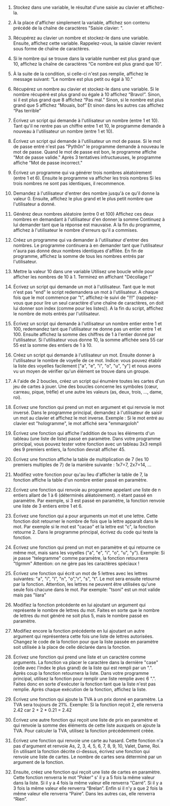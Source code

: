 1)  Stockez dans une variable, le résultat d'une saisie au clavier et affichez-la.

2)  À la place d'afficher simplement la variable, affichez son contenu précédé de la chaîne de caractères "Saisie clavier: ".

3)  Récupérez au clavier un nombre et stockez-le dans une variable.
    Ensuite, affichez cette variable.
    Rappelez-vous, la saisie clavier revient sous forme de chaîne de caractères.

4)  Si le nombre qui se trouve dans la variable number est plus grand que 10, affichez la chaîne de caractères “Ce nombre est plus grand que 10”.

5)  À la suite de la condition, si celle-ci n'est pas remplie, affichez le message suivant: “Le nombre est plus petit ou égal à 10.”

6)  Récupérez un nombre au clavier et stockez-le dans une variable.
    Si le nombre récupéré est plus grand ou égale à 10 affichez “Bravo!”.
    Sinon, si il est plus grand que 8 affichez “Pas mal.”
    Sinon, si le nombre est plus grand que 5 affichez “Mouais, bof”
    Et sinon dans les autres cas affichez “Pas terrible”

7)  Écrivez un script qui demande à l'utilisateur un nombre (entre 1 et 10).
    Tant qu'il ne rentre pas un chiffre entre 1 et 10, le programme demande à nouveau à l'utilisateur un nombre (entre 1 et 10).

8)  Écrivez un script qui demande à l'utilisateur un mot de passe.
    Si le mot de passe entré n'est pas "Pyth0n" le programme demande à nouveau le mot de passe.
    Quand le mot de passe est bon, le programme affiche "Mot de passe valide."
    Après 3 tentatives infructueuses, le programme affiche "Mot de passe incorrect."

9)  Écrivez un programme qui va générer trois nombres aléatoirement (entre 1 et 6).
    Ensuite le programme va afficher les trois nombres
    Si les trois nombres ne sont pas identiques, il recommence.

10) Demandez à l'utilisateur d'entrer des nombre jusqu'à ce qu'il donne la valeur 0.
    Ensuite, affichez le plus grand et le plus petit nombre que l'utilisateur a donné.

11) Générez deux nombres aléatoire (entre 0 et 100)
    Affichez ces deux nombres en demandant à l'utilisateur d'en donner la somme
    Continuez à lui demander tant que la réponse est mauvaise.
    A la fin du programme, affichez à l'utilisateur le nombre d'erreurs qu'il a commises.

12) Créez un programme qui va demander à l'utilisateur d'entrer des nombres.
    Le programme continuera à en demander tant que l'utilisateur n'aura pas donné deux nombres identiques d'affilée.
    En fin de programme, affichez la somme de tous les nombres entrés par l'utilisateur.

13) Mettre la valeur 10 dans une variable
    Utilisez une boucle while pour afficher les nombres de 10 à 1.
    Terminez en affichant "Décollage !"

14) Écrivez un script qui demande un mot à l'utilisateur.
    Tant que le mot n'est pas "end" le script redemandera un mot à l'utilisateur.
    A chaque fois que le mot commence par "t", affichez-le suivi de "!!!" (rappelez-vous que pour lire un seul caractère d'une chaîne de caractères, on doit lui donner son index (comme pour les listes)).
    A la fin du script, affichez le nombre de mots entrés par l'utilisateur.

15) Écrivez un script qui demande à l'utilisateur un nombre entier entre 1 et 100,
    redemandez tant que l'utilisateur ne donne pas un entier entre 1 et 100.
    Ensuite affichez la somme des chiffres de 1 à l'entier donné par l'utilisateur.
    Si l'utilisateur vous donne 10, la somme affichée sera 55 car 55 est la somme des entiers de 1 à 10.

16) Créez un script qui demande à l'utilisateur un mot.
    Ensuite donner à l'utilisateur le nombre de voyelle de ce mot.
    Indice: vous pouvez établir la liste des voyelles facilement ["a", "e", "i", "o", "u", "y"] et nous avons vu un moyen de vérifier qu'un élément se trouve dans un groupe.

17) A l'aide de 2 boucles, créez un script qui énumère toutes les cartes d'un jeu de cartes à jouer. Une des boucles concerne les symboles
    (cœur, carreau, pique, trèfle) et une autre les valeurs (as, deux, trois, …, dame, roi).

18) Écrivez une fonction qui prend un mot en argument et qui renvoie le mot inversé.
    Dans le programme principal, demandez à l'utilisateur de saisir un mot au clavier et affichez le mot inverse.
    Exemple : Si le mot entré au clavier est "hologramme", le mot affiché sera "emmargoloh"

19) Écrivez une fonction qui affiche l'addition de tous les éléments d'un tableau (une liste de liste) passé en paramètre.
    Dans votre programme principal, vous pouvez tester votre fonction avec un tableau 3x3 rempli des 9 premiers entiers, la fonction devrait afficher 45.

20) Écrivez une fonction affiche la table de multiplication de 7 (les 10 premiers multiples de 7) de la manière suivante : 1x7=7, 2x7=14, ...

21) Modifiez votre fonction pour qu'au lieu d'afficher la table de 7, la fonction affiche la table d'un nombre entier passé en paramètre.

22) Écrivez une fonction qui renvoie au programme appelant une liste de n entiers allant de 1 à 6 (déterminés aléatoirement). n étant passé en paramètre.
    Par exemple, si 3 est passé en paramètre, la fonction renvoie une liste de 3 entiers entre 1 et 6.

23) Écrivez une fonction qui a pour arguments un mot et une lettre. Cette fonction doit retourner le nombre de fois que la lettre apparaît dans le mot.
    Par exemple si le mot est "cacao" et la lettre est "c", la fonction retourne 2.
    Dans le programme principal, écrivez du code qui teste la fonction.

24) Écrivez une fonction qui prend un mot en paramètre et qui retourne ce même mot, mais sans les voyelles ("a", "e", "i", "o", "u", "y").
    Exemple: Si je passe "telegramme" comme paramètre, la fonction retournera "tlgrmm"
    Attention: on ne gère pas les caractères spéciaux !

25) Écrivez une fonction qui écrit un mot de 5 lettres avec les lettres suivantes: "a", "i", "l", "n", "o","r", "s", "t".
    Le mot sera ensuite retourné par la fonction.
    Attention, les lettres ne peuvent être utilisées qu'une seule fois chacune dans le mot.
    Par exemple: "tsoni" est un mot valide mais pas "liara"

26) Modifiez la fonction précédente en lui ajoutant un argument qui représente le nombre de lettres du mot.
    Faites en sorte que le nombre de lettres du mot généré ne soit plus 5, mais le nombre passé en paramètre.

27) Modifiez encore la fonction précédente en lui ajoutant un autre argument qui représentera cette fois une liste de lettres autorisées.
    Changez le code de la fonction pour que la liste passée en paramètre soit utilisée à la place de celle déclarée dans la fonction.

28) Écrivez une fonction qui prend une liste et un caractère comme arguments.
    La fonction va placer le caractère dans la dernière "case" (celle avec l'index le plus grand) de la liste qui est rempli par un ".".
    Après coup la fonction retournera la liste.
    Dans votre programme principal, utilisez la fonction pour remplir une liste remplie avec 6 ".".
    Faites donc en sorte d'exécuter la fonction tant que la liste n'est pas remplie.
    Après chaque exécution de la fonction, affichez la liste.

29) Écrivez une fonction qui ajoute la TVA à un prix donné en paramètre. La TVA sera toujours de 21%.
    Exemple: Si la fonction reçoit 2, elle renverra 2.42 car 2 + 2 * 0.21 = 2.42

30) Écrivez une autre fonction qui reçoit une liste de prix en paramètre et qui renvoie la somme des éléments de
    cette liste auxquels on ajoute la TVA.
    Pour calculer la TVA, utilisez la fonction précédemment créée.

31) Écrivez une fonction qui renvoie une carte au hasard.
    Cette fonction n'a pas d'argument et renvoie As, 2, 3, 4, 5, 6, 7, 8, 9, 10, Valet, Dame, Roi.
    En utilisant la fonction décrite ci-dessus, écrivez une fonction qui renvoie une liste de cartes. Le nombre de cartes sera déterminé par un argument de la fonction.

32) Ensuite, créez une fonction qui reçoit une liste de cartes en paramètre.
    Cette fonction renverra le mot “Poker” s' il y a 5 fois la même valeur dans la liste.
    Si il y a 4 fois la même valeur elle renverra “Carré”.
    Si il y a 3 fois la même valeur elle renverra “Brelan”.
    Enfin si il n'y a que 2 fois la même valeur elle renverra “Paire”.
    Dans les autres cas, elle renverra “Rien”.